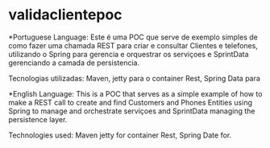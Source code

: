 # validaclientepoc

*Portuguese Language:
Este é uma POC que serve de exemplo simples de como fazer uma chamada REST para criar e consultar
Clientes e telefones, utilizando o Spring para gerencia e orquestrar os serviçoes e SprintData gerenciando a camada de persistencia.

Tecnologias utilizadas: Maven, jetty para o container Rest, Spring Data para

*English Language: 
This is a POC that serves as a simple example of how to make a REST call to create and find
Customers and Phones Entities using Spring to manage and orchestrate serviçoes and SprintData managing the persistence layer.

Technologies used: Maven jetty for container Rest, Spring Date for.
